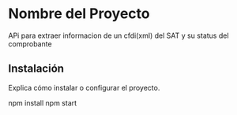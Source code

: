 # Nombre del Proyecto

APi para extraer informacion de un cfdi(xml) del SAT y su status del comprobante 

## Instalación

Explica cómo instalar o configurar el proyecto.


npm install
npm start
